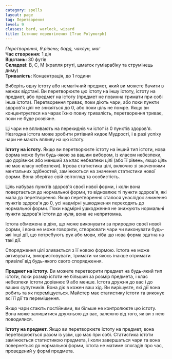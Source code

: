 ```yaml
---
category: spells
layout: page
tag: Перетворення
level: 9
classes: bard, warlock, wizard
title: Істинне перевтілення [True Polymorph]
---
```


_Перетворення, 9 рівень; бард, чаклун, маг_    
**Час створення:** 1 дія    
**Відстань:** 30 футів    
**Складові:** В, С, М (крапля ртуті, шматок гуміарабіку та струмінець диму)    
**Тривалість:** Концентрація, до 1 години    

Виберіть одну істоту або немагічний предмет, який ви можете бачити в межах відстані. Ви перетворюєте цю істоту на іншу істоту, істоту на предмет, або предмет на істоту (предмет не повинна тримати при собі інша істота). Перетворення триває, поки діють чари, або поки пункти здоров'я цілі не знизяться до 0, або поки ціль не помре. Якщо ви концентруєтеся на чарах їхню повну тривалість, перетворення триває, поки не буде розвіяне.    

Ці чари не впливають на перекиднів чи істот із 0 пунктів здоров'я. Незгодна істота може зробити рятівний кидок Мудрості, і в разі успіху чари не мають впливу на цю істоту.    

**Істоту на істоту.** Якщо ви перетворюєте істоту на інший тип істоти, нова форма може бути будь-якою за вашим вибором, із класом небезпеки, що дорівнює або менший за клас небезпеки цілі (або її рівень, якщо ціль не має класу небезпеки). Ігрова статистика цілі, включно зі значеннями ментальних здібностей, замінюються на значення статистики нової форми. Вона зберігає свій світогляд та особистість.    

Ціль набуває пунктів здоров'я своєї нової форми, і коли вона повертається до нормальної форми, то відновлює ті пункти здоров'я, які мала до перетворення. Якщо перетворення сталося унаслідок зниження пунктів здоров'я до 0, усі надмірні ушкодження переходять до нормальної форми. Поки надмірні ушкодження не знижують нормальні пункти здоров'я істоти до нуля, вона не непритомна.    

Істота обмежена в діях, що може виконувати за природою своєї нової форми, і вона не може говорити, створювати чари чи виконувати будь-які інші дії, що потребують рук або мови, хіба що нова форма здатна на такі дії.    

Спорядження цілі зливається з її новою формою. Істота не може активувати, використовувати, тримати чи якось інакше отримати привілеї від будь-якого свого спорядження.    

**Предмет на істоту.** Ви можете перетворити предмет на будь-який тип істоти, поки розмір істоти не більший за розмір предмета, і клас небезпеки істоти дорівнює 9 або менше. Істота дружня до вас і до ваших супутників. Вона діє в кожен ваш хід. Ви вирішуєте, які дії вона робить та як переміщується. Майстер має статистику істоти та виконує всі її дії та переміщення.    

Якщо чари стають постійними, ви більше не контролюєте цю істоту. Вона може залишитися дружньою до вас, залежно від того, як ви з нею поводилися.    

**Істоту на предмет.** Якщо ви перетворюєте істоту на предмет, вона перетворюється разом із усім, що має при собі. Статистика істоти замінюється статистикою предмета, і коли завершаться чари та вона повернеться до нормальної форми, істота не матиме спогадів про час, проведений у формі предмета. 
